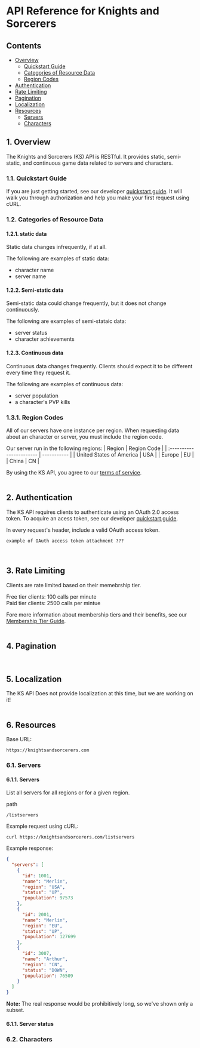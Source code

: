# API Reference for Knights and Sorcerers
<!-- TODO: client, or you tone?? , how should I handle localization?? -->
## Contents
- [Overview](#overview)
  - [Quickstart Guide](#quickstartGuide)
  - [Categories of Resource Data](#resourceDataCategories)
  - [Region Codes](#regionCodes)
- [Authentication](#authentication)
- [Rate Limiting](#rateLimiting)
- [Pagination](#pagination)
- [Localization](#localization)
- [Resources](#resources)
  - [Servers](#servers)
  - [Characters](#characters)

## 1. Overview <a name="overview"></a>
The Knights and Sorcerers (KS) API is RESTful. It provides static, semi-static, and continuous game data related to servers and characters.

### 1.1. Quickstart Guide <a name="quickstartGuide"></a>
If you are just getting started, see our developer [quickstart guide](#overview). It will walk you through authorization and help you make your first request using cURL.

### 1.2. Categories of Resource Data <a name="resourceDataCategories"></a>

#### 1.2.1. static data
Static data changes infrequently, if at all.

The following are examples of static data:
- character name
- server name

#### 1.2.2. Semi-static data
Semi-static data could change frequently, but it does not change continuously.

The following are examples of semi-stataic data:
- server status
- character achievements

#### 1.2.3. Continuous data
Continuous data changes frequently. Clients should expect it to be different every time they request it.

The following are examples of continuous data:
- server population
- a character's PVP kills

### 1.3.1. Region Codes <a name="regionCodes"></a>
All of our servers have one instance per region. When requesting data about an character or server, you must include the region code.

Our server run in the following regions:
| Region                   | Region Code |
| :----------------------- | ----------- |
| United States of America | USA         |
| Europe                   | EU          |
| China                    | CN          |

By using the KS API, you agree to our [terms of service](#overview).  
&nbsp;
## 2. Authentication <a name="authentication"></a>
The KS API requires clients to authenticate using an OAuth 2.0 access token. To acquire an acess token, see our developer [quickstart guide](#authentication).

In every request's header, include a valid OAuth access token. <!-- TODO: list 2.0? , cap "access token"? -->

```
example of OAuth access token attachment ???
```  
&nbsp;
## 3. Rate Limiting <a name="rateLimiting"></a>
Clients are rate limited based on their memebrship tier.

Free tier clients: 100 calls per minute  
Paid tier clients: 2500 calls per mintue

Fore more information about membership tiers and their benefits, see our [Membership Tier Guide](#rateLimiting).  
&nbsp;
## 4. Pagination <a name="pagination"></a>  
&nbsp;
## 5. Localization <a name="localization"></a>
The KS API Does not provide localization at this time, but we are working on it!  
&nbsp;
## 6. Resources <a name="resources"></a>

Base URL:
```
https://knightsandsorcerers.com
```

### 6.1. Servers <a name="servers"></a>

#### 6.1.1. Servers
List all servers for all regions or for a given region.

path
```
/listservers
```

Example request using cURL:
```
curl https://knightsandsorcerers.com/listservers
```
Example response:
```JSON
{
  "servers": [
    {
      "id": 1001,
      "name": "Merlin",
      "region": "USA",
      "status": "UP",
      "population": 97573
    },
    {
      "id": 2001,
      "name": "Merlin",
      "region": "EU",
      "status": "UP",
      "population": 127699
    },
    {
      "id": 3007,
      "name": "Arthur",
      "region": "CN",
      "status": "DOWN",
      "population": 76509
    }
  ]
}
```
**Note:** The real response would be prohibitively long, so we've shown only a subset.

#### 6.1.1. Server status

### 6.2. Characters <a name="characters"></a>
